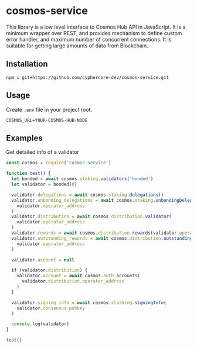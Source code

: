 # cosmos-service

This library is a low level interface to Cosmos Hub API in JavaScript. It is a minimum wrapper over REST, and provides mechanism to define custom error handler, and maximum number of concurrent connections. It is suitable for getting large amounts of data from Blockchain.

## Installation

```
npm i git+https://github.com/cyphercore-dev/cosmos-service.git
```

## Usage

Create `.env` file in your project root.

```
COSMOS_URL=YOUR-COSMOS-HUB-NODE
```


## Examples

Get detailed info of a validator

```javascript
const cosmos = require('cosmos-service')

function test() {
  let bonded = await cosmos.staking.validators('bonded')
  let validator = bonded[0]

  validator.delegations = await cosmos.staking.delegations()
  validator.unbonding_delegations = await cosmos.staking.unbondingDelegations(
    validator.operator_address
  )
  validator.distribution = await cosmos.distribution.validator(
    validator.operator_address
  )
  validator.rewards = await cosmos.distribution.rewards(validator.operator_address)
  validator.outstanding_rewards = await cosmos.distribution.outstandingRewards(
    validator.operator_address
  )

  validator.account = null

  if (validator.distribution) {
    validator.account = await cosmos.auth.accounts(
      validator.distribution.operator_address
    )
  }

  validator.signing_info = await cosmos.slashing.signingInfo(
    validator.consensus_pubkey
  )

  console.log(validator)
}

test()
```
